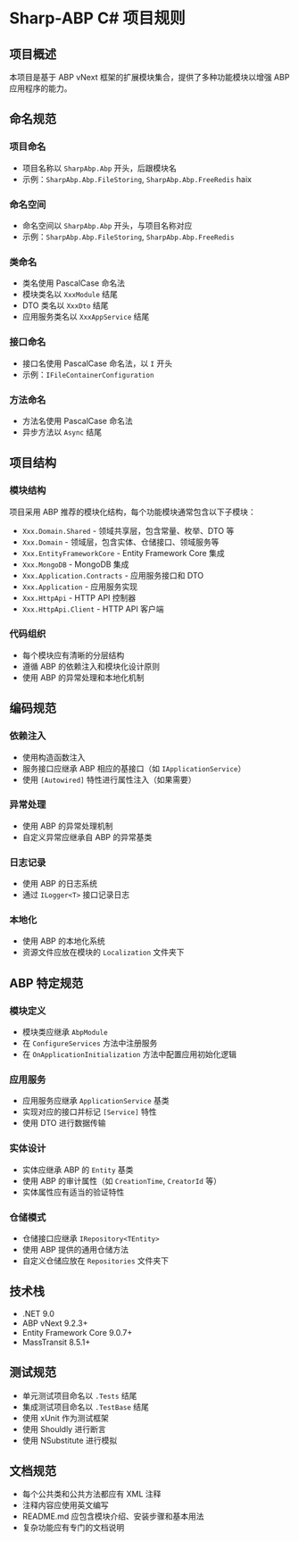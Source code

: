 # Sharp-ABP C# 项目规则

## 项目概述

本项目是基于 ABP vNext 框架的扩展模块集合，提供了多种功能模块以增强 ABP 应用程序的能力。

## 命名规范

### 项目命名
- 项目名称以 `SharpAbp.Abp` 开头，后跟模块名
- 示例：`SharpAbp.Abp.FileStoring`, `SharpAbp.Abp.FreeRedis`
haix
### 命名空间
- 命名空间以 `SharpAbp.Abp` 开头，与项目名称对应
- 示例：`SharpAbp.Abp.FileStoring`, `SharpAbp.Abp.FreeRedis`

### 类命名
- 类名使用 PascalCase 命名法
- 模块类名以 `XxxModule` 结尾
- DTO 类名以 `XxxDto` 结尾
- 应用服务类名以 `XxxAppService` 结尾

### 接口命名
- 接口名使用 PascalCase 命名法，以 `I` 开头
- 示例：`IFileContainerConfiguration`

### 方法命名
- 方法名使用 PascalCase 命名法
- 异步方法以 `Async` 结尾

## 项目结构

### 模块结构
项目采用 ABP 推荐的模块化结构，每个功能模块通常包含以下子模块：

- `Xxx.Domain.Shared` - 领域共享层，包含常量、枚举、DTO 等
- `Xxx.Domain` - 领域层，包含实体、仓储接口、领域服务等
- `Xxx.EntityFrameworkCore` - Entity Framework Core 集成
- `Xxx.MongoDB` - MongoDB 集成
- `Xxx.Application.Contracts` - 应用服务接口和 DTO
- `Xxx.Application` - 应用服务实现
- `Xxx.HttpApi` - HTTP API 控制器
- `Xxx.HttpApi.Client` - HTTP API 客户端

### 代码组织
- 每个模块应有清晰的分层结构
- 遵循 ABP 的依赖注入和模块化设计原则
- 使用 ABP 的异常处理和本地化机制

## 编码规范

### 依赖注入
- 使用构造函数注入
- 服务接口应继承 ABP 相应的基接口（如 `IApplicationService`）
- 使用 `[Autowired]` 特性进行属性注入（如果需要）

### 异常处理
- 使用 ABP 的异常处理机制
- 自定义异常应继承自 ABP 的异常基类

### 日志记录
- 使用 ABP 的日志系统
- 通过 `ILogger<T>` 接口记录日志

### 本地化
- 使用 ABP 的本地化系统
- 资源文件应放在模块的 `Localization` 文件夹下

## ABP 特定规范

### 模块定义
- 模块类应继承 `AbpModule`
- 在 `ConfigureServices` 方法中注册服务
- 在 `OnApplicationInitialization` 方法中配置应用初始化逻辑

### 应用服务
- 应用服务应继承 `ApplicationService` 基类
- 实现对应的接口并标记 `[Service]` 特性
- 使用 DTO 进行数据传输

### 实体设计
- 实体应继承 ABP 的 `Entity` 基类
- 使用 ABP 的审计属性（如 `CreationTime`, `CreatorId` 等）
- 实体属性应有适当的验证特性

### 仓储模式
- 仓储接口应继承 `IRepository<TEntity>`
- 使用 ABP 提供的通用仓储方法
- 自定义仓储应放在 `Repositories` 文件夹下

## 技术栈

- .NET 9.0
- ABP vNext 9.2.3+
- Entity Framework Core 9.0.7+
- MassTransit 8.5.1+

## 测试规范

- 单元测试项目命名以 `.Tests` 结尾
- 集成测试项目命名以 `.TestBase` 结尾
- 使用 xUnit 作为测试框架
- 使用 Shouldly 进行断言
- 使用 NSubstitute 进行模拟

## 文档规范

- 每个公共类和公共方法都应有 XML 注释
- 注释内容应使用英文编写
- README.md 应包含模块介绍、安装步骤和基本用法
- 复杂功能应有专门的文档说明